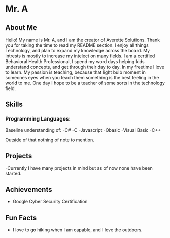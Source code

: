 # Mr. A

## About Me
Hello! My name is Mr. A, and I am the creator of Averette Solutions. Thank you for taking the time to read my README section. I enjoy all things Technology, and plan to expand my knowledge across the board. 
My intrests is mostly to increase my intelect on many fields. I am a certified Behavioral Health Professional, I spend my word days helping kids understand concepts, and get through their day to day. In my freetime I love to learn.
My passion is teaching, because that light bulb moment in someones eyes when you teach them something is the best feeling in the world to me. One day I hope to be a teacher of some sorts in the technology field. 

## Skills
### Programming Languages:
Baseline understanding of:
-C#
-C
-Javascript
-Qbasic
-Visual Basic
-C++

Outside of that nothing of note to mention. 


## Projects

-Currently I have many projects in mind but as of now none have been started.


## Achievements

- Google Cyber Security Certification

## Fun Facts
- I love to go hiking when I am capable, and I love the outdoors. 


<!---
AveretteSolutions/AveretteSolutions is a ✨ special ✨ repository because its `README.md` (this file) appears on your GitHub profile.
You can click the Preview link to take a look at your changes.
--->
